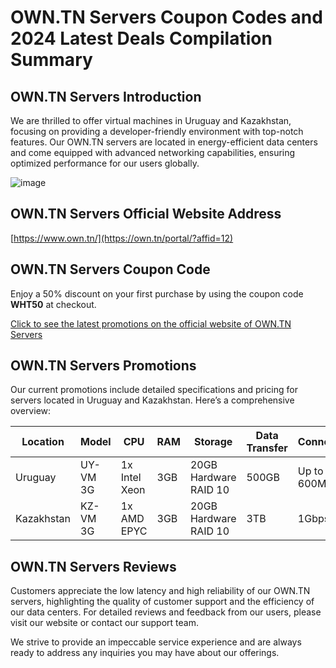 # OWN.TN Servers Coupon Codes and 2024 Latest Deals Compilation Summary

## OWN.TN Servers Introduction
We are thrilled to offer virtual machines in Uruguay and Kazakhstan, focusing on providing a developer-friendly environment with top-notch features. Our OWN.TN servers are located in energy-efficient data centers and come equipped with advanced networking capabilities, ensuring optimized performance for our users globally.

![image](https://github.com/paulettefabiana854259/OWN.TN/assets/167735236/7fd06cbb-2b81-49c7-9692-6d7198c8b7e4)

## OWN.TN Servers Official Website Address
[https://www.own.tn/](https://own.tn/portal/?affid=12)

## OWN.TN Servers Coupon Code
Enjoy a 50% discount on your first purchase by using the coupon code **WHT50** at checkout.  

[Click to see the latest promotions on the official website of OWN.TN Servers](https://own.tn/portal/?affid=12)

## OWN.TN Servers Promotions
Our current promotions include detailed specifications and pricing for servers located in Uruguay and Kazakhstan. Here’s a comprehensive overview:

| Location   | Model   | CPU          | RAM  | Storage             | Data Transfer | Connectivity  | Virtualisation | Price | Order Link |
|------------|---------|--------------|------|---------------------|---------------|---------------|----------------|-------|------------|
| Uruguay    | UY-VM 3G| 1x Intel Xeon| 3GB  | 20GB Hardware RAID 10| 500GB         | Up to 600Mbps | KVM            | $24/mo| [ORDER NOW](https://own.tn/portal/?affid=12&id=17) |
| Kazakhstan | KZ-VM 3G| 1x AMD EPYC  | 3GB  | 20GB Hardware RAID 10| 3TB           | 1Gbps         | KVM            | $22/mo| [ORDER NOW](https://own.tn/portal/?affid=12&id=1) |

## OWN.TN Servers Reviews
Customers appreciate the low latency and high reliability of our OWN.TN servers, highlighting the quality of customer support and the efficiency of our data centers. For detailed reviews and feedback from our users, please visit our website or contact our support team.

We strive to provide an impeccable service experience and are always ready to address any inquiries you may have about our offerings.
